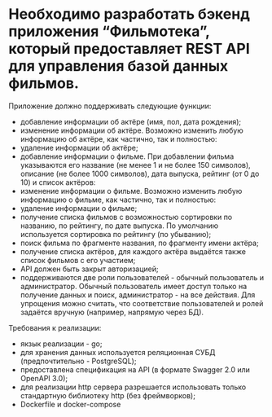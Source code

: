 # Необходимо разработать бэкенд приложения “Фильмотека”, который предоставляет REST API для управления базой данных фильмов.

Приложение должно поддерживать следующие функции:
- добавление информации об актёре (имя, пол, дата рождения);
- изменение информации об актёре.
Возможно изменить любую информацию об актёре, как частично, так и полностью:
- удаление информации об актёре;
- добавление информации о фильме.
При добавлении фильма указываются его название (не менее 1 и не более 150 символов), описание (не более 1000 символов), дата выпуска, рейтинг (от 0 до 10) и список актёров:
- изменение информации о фильме.
Возможно изменить любую информацию о фильме, как частично, так и полностью:
- удаление информации о фильме;
- получение списка фильмов с возможностью сортировки по названию, по рейтингу, по дате выпуска. По умолчанию используется сортировка по рейтингу (по убыванию);
- поиск фильма по фрагменте названия, по фрагменту имени актёра;
- получение списка актёров, для каждого актёра выдаётся также список фильмов с его участием;
- API должен быть закрыт авторизацией;
- поддерживаются две роли пользователей - обычный пользователь и администратор. Обычный пользователь имеет доступ только на получение данных и поиск, администратор - на все действия. Для упрощения можно считать, что соответствие пользователей и ролей задаётся вручную (например, напрямую через БД).

Требования к реализации:
- якзык реализации - go;
- для хранения данных используется реляционная СУБД (предпочтительно - PostgreSQL);
- предоставлена спецификация на API (в формате Swagger 2.0 или OpenAPI 3.0);
- для реализации http сервера разрешается использовать только стандартную библиотеку http (без фреймворков);
- Dockerfile и docker-compose